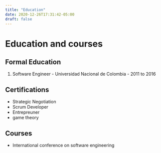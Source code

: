 ```yaml
---
title: "Education"
date: 2020-12-26T17:31:42-05:00
draft: false
---
```

# Education and courses

## Formal Education
1. Software Engineer - Universidad Nacional de Colombia - 2011 to 2016


## Certifications
- Strategic Negotiation
- Scrum Developer
- Entrepreuner
- game theory

## Courses
- International conference on software engineering